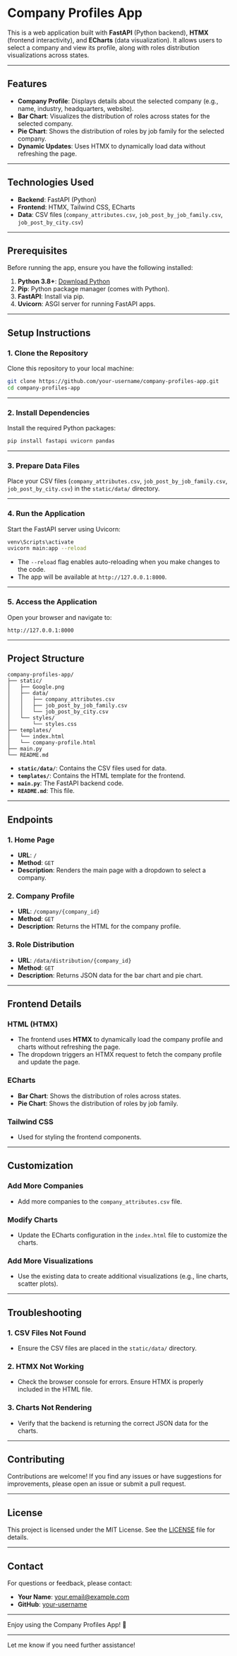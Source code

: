 # Company Profiles App

This is a web application built with **FastAPI** (Python backend), **HTMX** (frontend interactivity), and **ECharts** (data visualization). It allows users to select a company and view its profile, along with roles distribution visualizations across states.

---

## **Features**

- **Company Profile**: Displays details about the selected company (e.g., name, industry, headquarters, website).
- **Bar Chart**: Visualizes the distribution of roles across states for the selected company.
- **Pie Chart**: Shows the distribution of roles by job family for the selected company.
- **Dynamic Updates**: Uses HTMX to dynamically load data without refreshing the page.

---

## **Technologies Used**

- **Backend**: FastAPI (Python)
- **Frontend**: HTMX, Tailwind CSS, ECharts
- **Data**: CSV files (`company_attributes.csv`, `job_post_by_job_family.csv`, `job_post_by_city.csv`)

---

## **Prerequisites**

Before running the app, ensure you have the following installed:

1. **Python 3.8+**: [Download Python](https://www.python.org/downloads/)
2. **Pip**: Python package manager (comes with Python).
3. **FastAPI**: Install via pip.
4. **Uvicorn**: ASGI server for running FastAPI apps.

---

## **Setup Instructions**

### **1. Clone the Repository**

Clone this repository to your local machine:

```bash
git clone https://github.com/your-username/company-profiles-app.git
cd company-profiles-app
```

---

### **2. Install Dependencies**

Install the required Python packages:

```bash
pip install fastapi uvicorn pandas
```

---

### **3. Prepare Data Files**

Place your CSV files (`company_attributes.csv`, `job_post_by_job_family.csv`, `job_post_by_city.csv`) in the `static/data/` directory.

---

### **4. Run the Application**

Start the FastAPI server using Uvicorn:

```bash
venv\Scripts\activate
uvicorn main:app --reload
```

- The `--reload` flag enables auto-reloading when you make changes to the code.
- The app will be available at `http://127.0.0.1:8000`.

---

### **5. Access the Application**

Open your browser and navigate to:

```
http://127.0.0.1:8000
```

---

## **Project Structure**

```
company-profiles-app/
├── static/
│   ├── Google.png
│   ├── data/
│   │   ├── company_attributes.csv
│   │   ├── job_post_by_job_family.csv
│   │   └── job_post_by_city.csv
│   └── styles/
│       └── styles.css
├── templates/
│   └── index.html
│   └── company-profile.html
├── main.py
└── README.md
```

- **`static/data/`**: Contains the CSV files used for data.
- **`templates/`**: Contains the HTML template for the frontend.
- **`main.py`**: The FastAPI backend code.
- **`README.md`**: This file.

---

## **Endpoints**

### **1. Home Page**
- **URL**: `/`
- **Method**: `GET`
- **Description**: Renders the main page with a dropdown to select a company.

### **2. Company Profile**
- **URL**: `/company/{company_id}`
- **Method**: `GET`
- **Description**: Returns the HTML for the company profile.

### **3. Role Distribution**
- **URL**: `/data/distribution/{company_id}`
- **Method**: `GET`
- **Description**: Returns JSON data for the bar chart and pie chart.

---

## **Frontend Details**

### **HTML (HTMX)**
- The frontend uses **HTMX** to dynamically load the company profile and charts without refreshing the page.
- The dropdown triggers an HTMX request to fetch the company profile and update the page.

### **ECharts**
- **Bar Chart**: Shows the distribution of roles across states.
- **Pie Chart**: Shows the distribution of roles by job family.

### **Tailwind CSS**
- Used for styling the frontend components.

---

## **Customization**

### **Add More Companies**
- Add more companies to the `company_attributes.csv` file.

### **Modify Charts**
- Update the ECharts configuration in the `index.html` file to customize the charts.

### **Add More Visualizations**
- Use the existing data to create additional visualizations (e.g., line charts, scatter plots).

---

## **Troubleshooting**

### **1. CSV Files Not Found**
- Ensure the CSV files are placed in the `static/data/` directory.

### **2. HTMX Not Working**
- Check the browser console for errors. Ensure HTMX is properly included in the HTML file.

### **3. Charts Not Rendering**
- Verify that the backend is returning the correct JSON data for the charts.

---

## **Contributing**

Contributions are welcome! If you find any issues or have suggestions for improvements, please open an issue or submit a pull request.

---

## **License**

This project is licensed under the MIT License. See the [LICENSE](LICENSE) file for details.

---

## **Contact**

For questions or feedback, please contact:
- **Your Name**: your.email@example.com
- **GitHub**: [your-username](https://github.com/your-username)

---

Enjoy using the Company Profiles App! 🚀

---

Let me know if you need further assistance!